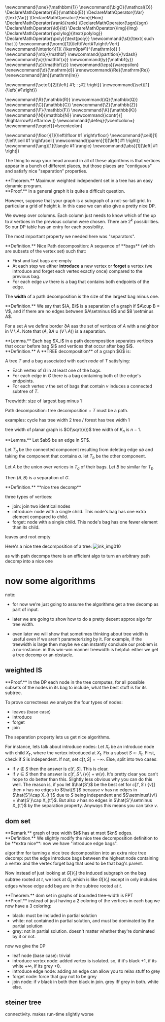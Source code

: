 \newcommand{\one}{\mathbbm{1}}
\newcommand{\bigO}{\mathcal{O}}
\DeclareMathOperator{\E}{\mathbb{E}}
\DeclareMathOperator{\Var}{\text{Var}}
\DeclareMathOperator{\Hom}{Hom}
\DeclareMathOperator{\rank}{rank}
\DeclareMathOperator{\sgn}{sgn}
\DeclareMathOperator{\Id}{Id}
\DeclareMathOperator{\img}{Img}
\DeclareMathOperator{\polylog}{\text{polylog}}
\DeclareMathOperator{\poly}{\text{poly}}
\newcommand{\st}{\text{ such that }}
\newcommand{\norm}[1]{\left\lVert#1\right\rVert}
\newcommand{\interior}[1]{ {\kern0pt#1}^{\mathrm{o}} }
\newcommand{\mb}{\mathbf}
\newcommand{\partition}{\vdash}
\newcommand{\x}{\mathbf{x}}
\newcommand{\y}{\mathbf{y}}
\newcommand{\z}{\mathbf{z}}
\newcommand{\eps}{\varepsilon}
\renewcommand{\d}{\mathrm{d}}
\renewcommand{\Re}{\mathrm{Re}}
\renewcommand{\Im}{\mathrm{Im}}

\newcommand{\setof}[2]{\left\{ #1\; : \;#2 \right\}}
\newcommand{\set}[1]{\left\{ #1\right\}}

\newcommand{\R}{\mathbb{R}}
\newcommand{\Q}{\mathbb{Q}}
\newcommand{\C}{\mathbb{C}}
\newcommand{\Z}{\mathbb{Z}}
\newcommand{\F}{\mathbb{F}}
\newcommand{\K}{\mathbb{K}}
\newcommand{\N}{\mathbb{N}}
\newcommand{\contr}{\[ \Rightarrow\!\Leftarrow \]}
\newcommand{\defeq}{\vcentcolon=}
\newcommand{\eqdef}{=\vcentcolon}

\newcommand{\floor}[1]{\left\lfloor #1 \right\rfloor}
\newcommand{\ceil}[1]{\left\lceil #1 \right\rceil}
\newcommand{\paren}[1]{\left( #1 \right)}
\newcommand{\ang}[1]{\langle #1 \rangle}
\newcommand{\abs}[1]{\left| #1 \right|}


The thing to wrap your head around in all of these algorithms is
that vertices appear in a bunch of different places, but those
places are "contiguous" and satisfy nice "separation" properties.

<div class="thm envbox">**Theorem.**
Maximum weighted independent set in a tree has an easy dynamic program.
</div>
<div class="pf envbox">**Proof.**
In a general graph it is quite a difficult question.

However, suppose that your graph is a subgraph of a not-so-tall
grid. In particular a grid of height $k$.
In this case we can also give a pretty nice DP.

We sweep over columns. 
Each column just needs to know which of the up to $k$ vertices in
the previous column were chosen. There are $2^{k}$ possibilities.
So our DP table has an entry for each possibility.

The most important property we needed here was "separators".
</div>


<div class="defn envbox">**Definition.**
Nice Path decomposition:
A sequence of **bags** (which are subsets of the vertex set) such
that:

- First and last bags are empty
- At each step we either **introduce** a new vertex or **forget**
    a vertex (we introduce and forget each vertex exactly once)
    compared to the previous bag.
- For each edge $uv$ there is a bag that contains both endpoints
    of the edge.

The **width** of a path decomposition is the size of the largest
bag minus one.

</div>

<div class="defn envbox">**Definition.**
We say that $(A, B)$ is a separation of a graph if $A\cup B = V$,
and if there are no edges between  $A\setminus B$ and  $B
\setminus A$.

For a set $A$ we define border $\partial A$ aas the set of
vertices of $A$ with a neighbor in $V\setminus A$.
Note that 
$(A, \partial A \cup (V\setminus A))$ is a separation.

</div>

<div class="lem envbox">**Lemma.**
Each bag $X_i$ in a path decomposition separates vertices that
occur before bag $i$ and vertices that occur after bag $i$.
</div>

<div class="defn envbox">**Definition.**
A **TREE decomposition** of a graph $G$ is: 

A tree $T$ and a bag associated with each *node* of $T$
satisfying:

- Each vertex of $G$ in at least one of the bags.
- For each edge in $G$ there is a bag containing both of the edge's endpoints.
- For each vertex $v$ the set of bags that contain
    $v$ induces a connected subtree of $T$.

Treewidth: size of largest bag minus 1

Path decomposition: tree decomposition + $T$ must be a path.

examples: 
cycle has tree width 2
tree / forest has tree width 1

tree width of planar graph is $O(\sqrt{n})$
tree width of  $K_n$ is $n-1.$
</div>

<div class="lem envbox">**Lemma.**
Let $ab$ be an edge in $T$.

Let $T_a$ be the connected component resulting from deleting edge
 $ab$ and taking the component that contains $a$.
 let $T_b$ be the other component.

 Let $A$ be the union over verices in $T_a$ of their bags.
 Let  $B$ be similar for $T_b$.

 Then $(A,B)$ is a separation of $G$.

</div>

<div class="defn envbox">**Definition.**
**nice tree decomp**

three types of vertices:

- join: join two identical nodes
- introduce: node with a single child. This node's bag has one
    extra element compared to child.
- forget: node with a single child. This node's bag has one fewer
    element than its child.

leaves and root empty

Here's a nice tree decomposition of a tree:
![ink_img010](src/images/ink_img010.png)

as with path decomps there is an efficient algo to turn an
arbitrary path decomp into a nice one
</div>

# now some algorithms

note: 
- for now we're just going to assume the algorithms get a tree
decomp as part of input.

- later we are going to show how to do a pretty decent approx
    algo for tree width.

- even later we will show that sometimes thinking about tree
    width is useful even if we aren't parameterizing by it. 
    For example, if the treewidth is large then maybe we can
    instantly conclude our problem is a no-instance. in this
    win-win manner treewidth is helpful: either we get a tree
    decomp or an obstacle.

## weighted IS

<div class="pf envbox">**Proof.**
In the DP each node in the tree computes, for all possible
subsets of the nodes in its bag to include, what the best stuff
is for its subtree.

To prove correctness we analyze the four types of nodes:

- leaves (base case)
- introduce
- forget
- join

The separation property lets us get nice algorithms.

For instance, lets talk about introduce nodes:
Let $X_t$ be an introduce node with child  $X_{t'}$, where the
vertex introduced at $X_t$.
Fix a subset $S\subset X_t$.
First, check if $S$ is independent. If not, set $c[t, S] =
-\infty$.
Else, split into two cases:

- If $v\notin S$ then the answer is $c[t',S]$. This is clear.
- If $v\in S$ then the answer is $c[t', S\setminus\{v\}] + w(v)$.
  It's pretty clear you can't hope to do better than this.
  Slightly less obvious why you can do this well.
  The reason is, if you let $\hat{S'}$ be the best set for
  $c[t', S\setminus\{v\}]$ then $v$ has no edges to $\hat{S'}$
  because  $v$ has no edges in $\hat{S'}\cap X_{t'}$ due to  $S$
  being independent and $S\setminus\{v\} = \hat{S'}\cap X_{t'}$.
  But also  $v$ has no edges in $\hat{S'}\setminus X_{t'}$ by the
  separation property.
  Anyways this means you can take $v$.

</div>

## dom set

<div class="rmk envbox">**Remark.**
graph of tree width $k$ has at msot $kn$ edges.
</div>

<div class="defn envbox">**Definition.**
We slightly modify the nice tree decomposition definition to be
**extra nice**: now we have "introduce edge bags".

algorithm for turning a nice tree decomposition into an extra
nice tree decomp: put the edge introduce bags between the highest
node containing a vertex and the vertex forget bag that used to
be that bag's parent.

Now instead of just looking at $G[V_t]$ the induced subgraph on
the bag subtree rooted at $t$, 
we look at $G_t$ which is like $G[V_t]$ except in only includes
edges whose edge add bag are in the subtree rooted at $t$.

</div>

<div class="thm envbox">**Theorem.**
dom set in graphs of bounded tree-width is FPT
</div>
<div class="pf envbox">**Proof.**
instead of just having a 2 coloring of the vertices in each bag
we now have a 3 coloring:

- black: must be included in partial solution
- white: not contained in partial solution, and must be dominated by the partial solution
- grey: not in partial solution. doesn't matter whether they're
    dominated by it or not.

now we give the DP

- leaf node (base case): trivial
- introduce vertex node: added vertex is isolated. so, if it's black
    $+1$, if its white  $+\infty$, if its grey $+0$. 
- introduce edge node: adding an edge can allow you to relax
    stuff to grey
- forget node: force that guy not to be grey
- join node: if $v$ black in both then black in join. grey iff
    grey in both. white else.

</div>


## steiner tree

connectivity. 
makes run-time slightly worse 

